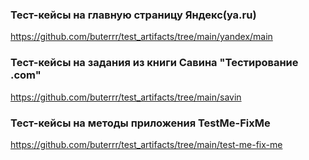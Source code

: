 ### Тест-кейсы на главную страницу Яндекс(ya.ru)
https://github.com/buterrr/test_artifacts/tree/main/yandex/main

### Тест-кейсы на задания из книги Савина "Тестирование .com"

https://github.com/buterrr/test_artifacts/tree/main/savin

### Тест-кейсы на методы приложения TestMe-FixMe

https://github.com/buterrr/test_artifacts/tree/main/test-me-fix-me

